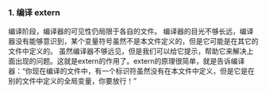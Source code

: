 ### 1. 编译 extern

编译阶段，编译器的可见性仍局限于各自的文件。 编译器的目光不够长远，编译器没有能够意识到，某个变量符号虽然不是本文件定义的，但是它可能是在其它的文件中定义的。
虽然编译器不够远见，但是我们可以给它提示，帮助它来解决上面出现的问题。这就是extern的作用了。extern的原理很简单，就是告诉编译器：“你现在编译的文件中，有一个标识符虽然没有在本文件中定义，但是它是在别的文件中定义的全局变量，你要放行！”

